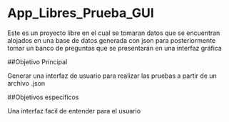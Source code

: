 # App_Libres_Prueba_GUI
Este es un proyecto libre en el cual se tomaran datos que se encuentran alojados en una base de datos generada con json para posteriormente tomar un banco de preguntas que se presentarán en una interfaz gráfica


##Objetivo Principal

Generar una interfaz de usuario para realizar las pruebas a partir de un archivo .json


##Objetivos especificos

Una interfaz facil de entender para el usuario





